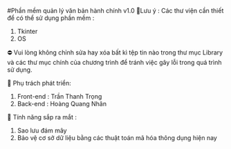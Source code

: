 #Phần mềm quản lý văn bản hành chính v1.0 
📌Lưu ý : 
Các thư viện cần thiết để có thể sử dụng phần mềm : 
1. Tkinter
2. OS

⛔ Vui lòng không chỉnh sửa hay xóa bất kì tệp tin nào trong thư mục Library và các thư mục chính của chương trình để tránh việc gây lỗi trong quá trình sử dụng.

📌 Phụ trách phát triển: 
1. Front-end : Trần Thanh Trọng 
2. Back-end : Hoàng Quang Nhân

📌 Tính năng sắp ra mắt : 
1. Sao lưu đám mây
2. Bảo vệ cơ sở dữ liệu bằng các thuật toán mã hóa thông dụng hiện nay
